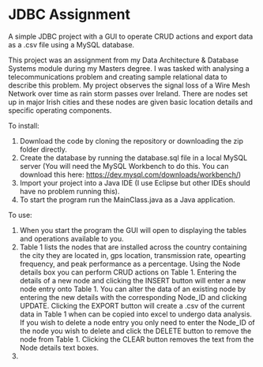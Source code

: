 # JDBC Assignment
A simple JDBC project with a GUI to operate CRUD actions and export data as a .csv file using a MySQL database. 

This project was an assignment from my Data Architecture & Database Systems module during my Masters degree. I was tasked with analysing a telecommunications problem and creating sample relational data to describe this problem. My project observes the signal loss of a Wire Mesh Network over time as rain storm passes over Ireland. There are nodes set up in major Irish cities and these nodes are given basic location details and specific operating components.

To install:
1. Download the code by cloning the repository or downloading the zip folder directly.
2. Create the database by running the database.sql file in a local MySQL server (You will need the MySQL Workbench to do this. You can download this here: https://dev.mysql.com/downloads/workbench/)
3. Import your project into a Java IDE (I use Eclipse but other IDEs should have no problem running this).
4. To start the program run the MainClass.java as a Java application.

To use:
1. When you start the program the GUI will open to displaying the tables and operations available to you.
2. Table 1 lists the nodes that are installed across the country containing the city they are located in, gps location, transmission rate, opearting frequency, and peak performance as a percentage. Using the Node details box you can perform CRUD actions on Table 1. Entering the details of a new node and clicking the INSERT button will enter a new node entry onto Table 1. You can alter the data of an existing node by entering the new details with the corresponding Node_ID and clicking UPDATE. Clicking the EXPORT button will create a .csv of the current data in Table 1 when can be copied into excel to undergo data analysis. If you wish to delete a node entry you only need to enter the Node_ID of the node you wish to delete and click the DELETE button to remove the node from Table 1. Clicking the CLEAR button removes the text from the Node details text boxes.
3. 
